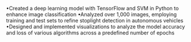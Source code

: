 •Created a deep learning model with TensorFlow and SVM in Python to enhance image classification 
•Analyzed over 1,000 images, employing training and test sets to refine stoplight detection in autonomous vehicles
•Designed and implemented visualizations to analyze the model accuracy and loss of various algorithms across a predefined number of epochs
